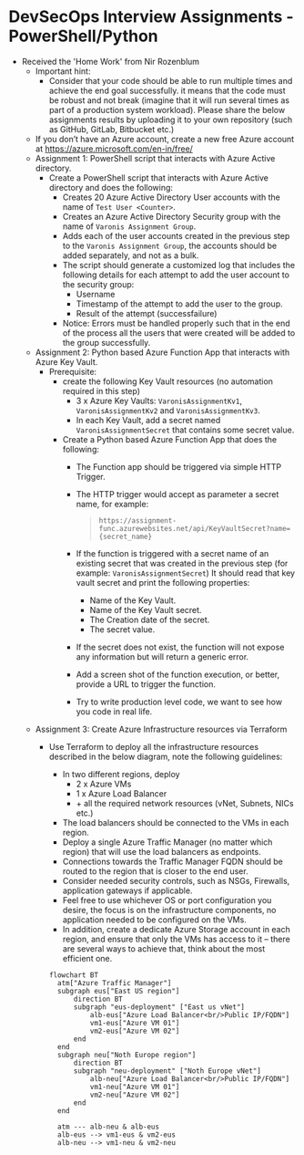 # DevSecOps Interview Assignments - PowerShell/Python

- Received the 'Home Work' from Nir Rozenblum
  + Important hint:
    - Consider that your code should be able to run multiple times and
      achieve the end goal successfully. it means that the code must be
      robust and not break (imagine that it will run several times as
      part of a production system workload).
      Please share the below assignments results by uploading it to your
      own repository (such as GitHub, GitLab, Bitbucket etc.)  
  + If you don’t have an Azure account, create a new free Azure account
    at <https://azure.microsoft.com/en-in/free/>
  + Assignment 1: PowerShell script that interacts with Azure Active
    directory.
    - Create a PowerShell script that interacts with Azure Active
      directory and does the following:
      + Creates 20 Azure Active Directory User accounts with the name of
        `Test User <Counter>`.
      + Creates an Azure Active Directory Security group with the name
        of `Varonis Assignment Group`.
      + Adds each of the user accounts created in the previous step to
        the `Varonis Assignment Group`, the accounts should be added
        separately, and not as a bulk.
      + The script should generate a customized log that includes the
        following details for each attempt to add the user account to
        the security group:
        - Username
        - Timestamp of the attempt to add the user to the group.
        - Result of the attempt (successfailure)
      + Notice: Errors must be handled properly such that in the end of
        the process all the users that were created will be added to the
        group successfully.
  + Assignment 2: Python based Azure Function App that interacts with
    Azure Key Vault.
    - Prerequisite:
      + create the following Key Vault resources (no automation required
        in this step)
        - 3 x Azure Key Vaults: `VaronisAssignmentKv1`,
          `VaronisAssignmentKv2` and `VaronisAssignmentKv3`.
        - In each Key Vault, add a secret named `VaronisAssignmentSecret`
          that contains some secret value.
      + Create a Python based Azure Function App that does the following:
        - The Function app should be triggered via simple HTTP Trigger.
        - The HTTP trigger would accept as parameter a secret name, for
          example:

          > ```plaintext
          > https://assignment-func.azurewebsites.net/api/KeyVaultSecret?name={secret_name}
          > ```

        - If the function is triggered with a secret name of an existing
          secret that was created in the previous step (for example:
          `VaronisAssignmentSecret`)
          It should read that key vault secret and print the following
          properties:
          + Name of the Key Vault.
          + Name of the Key Vault secret.
          + The Creation date of the secret.
          + The secret value.
        - If the secret does not exist, the function will not expose any
          information but will return a generic error.
        - Add a screen shot of the function execution, or better,
          provide a URL to trigger the function.
        - Try to write production level code, we want to see how you
          code in real life.
  + Assignment 3: Create Azure Infrastructure resources via Terraform
    - Use Terraform to deploy all the infrastructure resources described
      in the below diagram, note the following guidelines:
      + In two different regions, deploy
        - 2 x Azure VMs
        - 1 x Azure Load Balancer
        - \+ all the required network resources (vNet, Subnets, NICs etc.)
      + The load balancers should be connected to the VMs in each region.
      + Deploy a single Azure Traffic Manager (no matter which region)
        that will use the load balancers as endpoints.
      + Connections towards the Traffic Manager FQDN should be routed to
        the region that is closer to the end user.
      + Consider needed security controls, such as NSGs, Firewalls,
        application gateways if applicable.
      + Feel free to use whichever OS or port configuration you desire,
        the focus is on the infrastructure components, no application
        needed to be configured on the VMs.
      + In addition, create a dedicate Azure Storage account in each
        region, and ensure that only the VMs has access to it – there
        are several ways to achieve that, think about the most efficient
        one.

      ```mermaid
      flowchart BT
        atm["Azure Traffic Manager"]
        subgraph eus["East US region"]
            direction BT
            subgraph "eus-deployment" ["East us vNet"]
                alb-eus["Azure Load Balancer<br/>Public IP/FQDN"]
                vm1-eus["Azure VM 01"]
                vm2-eus["Azure VM 02"]
            end
        end
        subgraph neu["Noth Europe region"]
            direction BT
            subgraph "neu-deployment" ["Noth Europe vNet"]
                alb-neu["Azure Load Balancer<br/>Public IP/FQDN"]
                vm1-neu["Azure VM 01"]
                vm2-neu["Azure VM 02"]
            end
        end

        atm --- alb-neu & alb-eus
        alb-eus --> vm1-eus & vm2-eus
        alb-neu --> vm1-neu & vm2-neu
      ```
